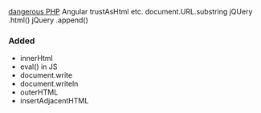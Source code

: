 [dangerous PHP](https://www.eukhost.com/blog/webhosting/dangerous-php-functions-must-be-disabled)
Angular trustAsHtml etc.
document.URL.substring
jQUery .html()
jQuery .append()

### Added
* innerHtml
* eval() in JS
* document.write
* document.writeln
* outerHTML
* insertAdjacentHTML